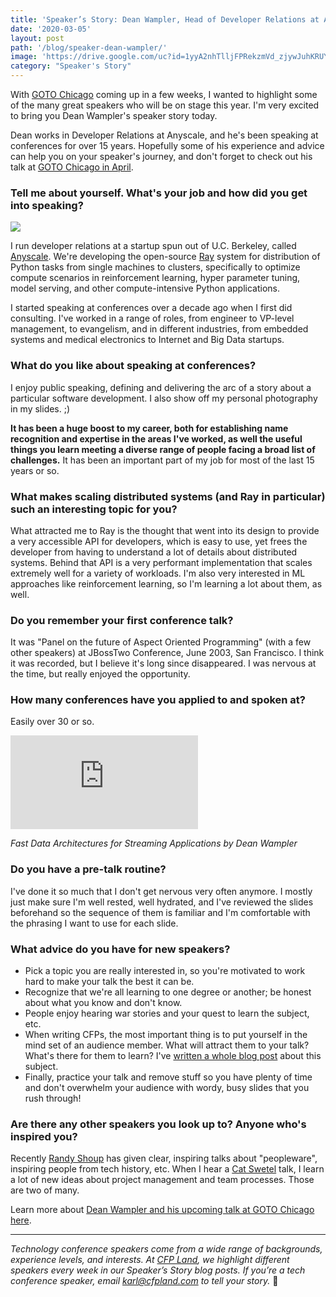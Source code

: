 ```yaml
---
title: 'Speaker’s Story: Dean Wampler, Head of Developer Relations at Anyscale'
date: '2020-03-05'
layout: post
path: '/blog/speaker-dean-wampler/'
image: 'https://drive.google.com/uc?id=1yyA2nhTlljFPRekzmVd_zjywJuhKRUYo'
category: "Speaker's Story"
---
```


With [GOTO Chicago](https://gotochgo.com/2020/) coming up in a few weeks, I wanted to highlight some of the many great speakers who
will be on stage this year. I'm very excited to bring you Dean Wampler's speaker story today.

Dean works in Developer Relations at Anyscale, and he's been speaking at conferences for over 15 years. Hopefully some of his experience
and advice can help you on your speaker's journey, and don't forget to check out his talk at [GOTO Chicago in April](https://gotochgo.com/2020/speakers/1247/dean-wampler).

<!--more-->

### Tell me about yourself. What's your job and how did you get into speaking?

<img src="https://drive.google.com/uc?id=1yyA2nhTlljFPRekzmVd_zjywJuhKRUYo" class="right" />

I run developer relations at a startup spun out of U.C. Berkeley, called [Anyscale](https://anyscale.io/). We're developing the open-source [Ray](https://ray.io/) system for distribution of Python tasks from single machines to clusters, specifically to optimize compute scenarios in reinforcement learning, hyper parameter tuning, model serving, and other compute-intensive Python applications.

I started speaking at conferences over a decade ago when I first did consulting. I've worked in a range of roles, from engineer to VP-level management, to evangelism, and in different industries, from embedded systems and medical electronics to Internet and Big Data startups.

### What do you like about speaking at conferences?

I enjoy public speaking, defining and delivering the arc of a story about a particular software development. I also show off my personal photography in my slides. ;)

**It has been a huge boost to my career, both for establishing name recognition and expertise in the areas I've worked, as well the useful things you learn meeting a diverse range of people facing a broad list of challenges.** It has been an important part of my job for most of the last 15 years or so.

### What makes scaling distributed systems (and Ray in particular) such an interesting topic for you?

What attracted me to Ray is the thought that went into its design to provide a very accessible API for developers, which is easy to use, yet frees the developer from having to understand a lot of details about distributed systems. Behind that API is a very performant implementation that scales extremely well for a variety of workloads. I'm also very interested in ML approaches like reinforcement learning, so I'm learning a lot about them, as well.

### Do you remember your first conference talk?

It was "Panel on the future of Aspect Oriented Programming" (with a few other speakers) at JBossTwo Conference, June 2003, San Francisco. I think it was recorded, but I believe it's long since disappeared. I was nervous at the time, but really enjoyed the opportunity.

### How many conferences have you applied to and spoken at?

Easily over 30 or so.

<div class='embed-container'><iframe src='https://www.youtube.com/embed/oCW5y4_8uGU' frameborder='0' allowfullscreen></iframe></div>

_Fast Data Architectures for Streaming Applications by Dean Wampler_

### Do you have a pre-talk routine?

I've done it so much that I don't get nervous very often anymore. I mostly just make sure I'm well rested, well hydrated, and I've reviewed the slides beforehand so the sequence of them is familiar and I'm comfortable with the phrasing I want to use for each slide.

### What advice do you have for new speakers?

- Pick a topic you are really interested in, so you're motivated to work hard to make your talk the best it can be.
- Recognize that we're all learning to one degree or another; be honest about what you know and don't know.
- People enjoy hearing war stories and your quest to learn the subject, etc.
- When writing CFPs, the most important thing is to put yourself in the mind set of an audience member. What will attract them to your talk? What's there for them to learn? I've [written a whole blog post](https://medium.com/@deanwampler/tips-for-effective-conference-proposals-5997c9d40005) about this subject.
- Finally, practice your talk and remove stuff so you have plenty of time and don't overwhelm your audience with wordy, busy slides that you rush through!

### Are there any other speakers you look up to? Anyone who's inspired you?

Recently [Randy Shoup](https://twitter.com/randyshoup) has given clear, inspiring talks about "peopleware", inspiring people from tech history, etc. When I hear a [Cat Swetel](https://twitter.com/CatSwetel) talk, I learn a lot of new ideas about project management and team processes. Those are two of many.

Learn more about [Dean Wampler and his upcoming talk at GOTO Chicago here](https://gotochgo.com/2020/speakers/1247/dean-wampler).

---

_Technology conference speakers come from a wide range of backgrounds, experience levels, and interests. At [CFP Land](https://www.cfpland.com/), we highlight different speakers every week in our Speaker’s Story blog posts. If you’re a tech conference speaker, email [karl@cfpland.com](mailto:karl@cfpland.com) to tell your story._ 💌
